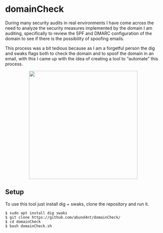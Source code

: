 # domainCheck

During many security audits in real environments I have come across the need to analyze the security measures implemented by the domain I am auditing, specifically to review the SPF and DMARC configuration of the domain to see if there is the possibility of spoofing emails.

This process was a bit tedious because as I am a forgetful person the dig and swaks flags both to check the domain and to spoof the domain in an email, with this I came up with the idea of creating a tool to “automate” this process.

<center><img src="https://i.imgur.com/0JO50XF.png" width="350px"/></center>

## Setup

To use this tool just install dig + swaks, clone the repository and run it.

```shell
$ sudo apt install dig swaks
$ git clone https://github.com/abund4nt/domainCheck/
$ cd domainCheck
$ bash domainCheck.sh
```
